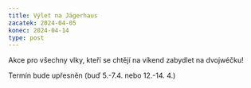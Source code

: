```yaml
---
title: Výlet na Jägerhaus
zacatek: 2024-04-05
konec: 2024-04-14
type: post
---
```

Akce pro všechny vlky, kteří se chtějí na víkend zabydlet na dvojwéčku!

T﻿ermín bude upřesněn (buď 5.-7.4. nebo 12.-14. 4.)